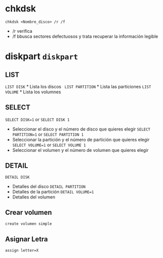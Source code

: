 # chkdsk
  ``` chkdsk <Nombre_disco> /r /f ```
  * /r verifica
  * /f bbusca sectores defectuosos y trata recuperar la información legible
# diskpart ```diskpart```
## LIST
  ``` LIST DISK ```
    * Lista los discos
  ``` LIST PARTITION```
    * Lista las particiones
  ``` LIST VOLUME ```
    * Lista los volumnes 
## SELECT 
  ``` SELECT DISK=1 ``` or ``` SELECT DISK 1 ```
  * Seleccionar el disco y el número de disco que quieres elegir
  ``` SELECT PARTITION=1 ``` or ``` SELECT PARTITION 1 ```
  * Seleccionar la partición y el número de partición que quieres elegir
   ``` SELECT VOLUME=1 ``` or ``` SELECT VOLUME 1 ```
  * Seleccionar el volumen y el número de volumen que quieres elegir
 ## DETAIL 
  ``` DETAIL DISK ```
  * Detalles del disco
  ``` DETAIL PARTITION ```
  * Detalles de la partición
   ``` DETAIL VOLUME=1 ```
  * Detalles del volumen
 ## Crear volumen
   ``` create volumen simple ```
 ## Asignar Letra
  ``` assign letter=X ```
